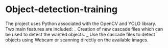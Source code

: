 # Object-detection-training

The project uses Python associated with the OpenCV and YOLO library. Two main features are included:
_ Creation of new cascade files which can be used to detect the wanted objects.
_ Use the cascade files to detect objects using Webcam or scanning directly on the available images.
